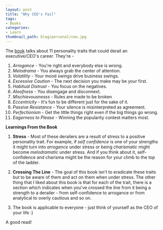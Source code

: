 ```yaml
---
layout: post
title: "Why CEO's Fail"
tags:
- Books
categories:
- Learn
thumbnail_path: blog/personal/ceo.jpg
---
```


The [book](http://www.amazon.com/Why-CEOs-Fail-Behaviors-Derail/dp/0787967637/) talks about 11 personality traits that could derail an executive/CEO's career. They're - 

1. *Arrogance* - You're right and everybody else is wrong.
2. *Melodrama* - You always grab the center of attention.
3. *Volatility* - Your mood swings drive business swings.
4. *Excessive Caution* - The next decision you make may be your first.
5. *Habitual Distrust* - You focus on the negatives.
6. *Aloofness* - You disengage and disconnext.
7. *Mischievousnesss* - Rules are made to be broken
8. *Eccentricity* - It's fun to be different just for the sake of it.
9. *Passive Resistance* - Your silence is misinterpreted as agreement.
10. *Perfectionism* - Get the little things right even if the big things go wrong.
11. *Eagerness to Please* - Winning the popularity contest matters most.

**Learnings From the Book**

1. **Stress** - Most of these derailers are a result of stress to a positive personality trait. For example, if *self confidence* is one of your strengths it might turn into *arrogance* under stress or being *charismatic* might become *melodramatic* under stress. And if you think about it, self-confidence and charisma might be the reason for your climb to the top of the ladder.

2. **Crossing The Line** - The goal of this book isn't to eradicate these traits but to be aware of them and act on them when under stress. The other thing that I liked about this book is that for each of the trait, there is a section which indicates when you've crossed the line from it being a strength to a derailer - from self-confidence to arrogance or from analytical to overly cautious and so on.

3. The book is applicable to everyone - just think of yourself as the CEO of your life :)

A good read!
